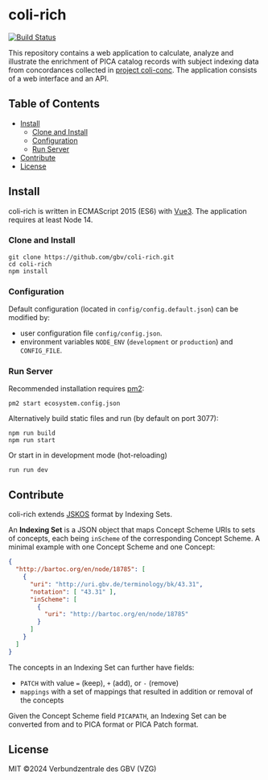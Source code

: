 # coli-rich

[![Build Status](https://travis-ci.org/gbv/coli-rich.svg?branch=master)](https://travis-ci.org/gbv/coli-rich)

This repository contains a web application to calculate, analyze and illustrate the enrichment of PICA catalog records with subject indexing data from concordances collected in [project coli-conc](https://coli-conc.gbv.de/). The application consists of a web interface and an API.

## Table of Contents

- [Install](#install)
  - [Clone and Install](#clone-and-install)
  - [Configuration](#configuration)
  - [Run Server](#run-server)
- [Contribute](#contribute)
- [License](#license)

## Install

coli-rich is written in ECMAScript 2015 (ES6) with [Vue3](https://v3.vuejs.org/). The application requires at least Node 14.

### Clone and Install

~~~
git clone https://github.com/gbv/coli-rich.git
cd coli-rich
npm install
~~~

### Configuration

Default configuration (located in `config/config.default.json`) can be modified by:

* user configuration file `config/config.json`.
* environment variables `NODE_ENV` (`development` or `production`) and `CONFIG_FILE`.

### Run Server

Recommended installation requires [pm2](https://www.npmjs.com/package/pm2):

~~~
pm2 start ecosystem.config.json
~~~

Alternatively build static files and run (by default on port 3077):

~~~
npm run build
npm run start
~~~

Or start in in development mode (hot-reloading)

~~~
run run dev
~~~

## Contribute

coli-rich extends [JSKOS](https://gbv.github.io/jskos/) format by Indexing Sets.

An **Indexing Set** is a JSON object that maps Concept Scheme URIs to sets of concepts, each being `inScheme` of the corresponding Concept Scheme. A minimal example with one Concept Scheme and one Concept:

~~~json
{
  "http://bartoc.org/en/node/18785": [
    {
      "uri": "http://uri.gbv.de/terminology/bk/43.31",
      "notation": [ "43.31" ],
      "inScheme": [
        {
          "uri": "http://bartoc.org/en/node/18785"
        }
      ]
    }
  ]
}
~~~

The concepts in an Indexing Set can further have fields:

* `PATCH` with value `=` (keep), `+` (add), or `-` (remove)
* `mappings` with a set of mappings that resulted in addition or removal of the concepts

Given the Concept Scheme field `PICAPATH`, an Indexing Set can be converted from and to PICA format or PICA Patch format.

## License

MIT ©2024 Verbundzentrale des GBV (VZG)
